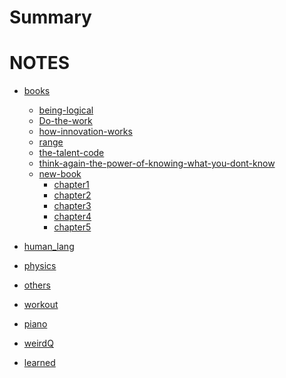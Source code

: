 # Summary

 [](./README.md)

# NOTES

- [books](books/README.md)
  - [being-logical](books/being-logical.md)
  - [Do-the-work](books/Do-the-work.md)
  - [how-innovation-works](books/how-innovation-works.md)
  - [range](books/range.md)
  - [the-talent-code](books/the-talent-code.md)
  - [think-again-the-power-of-knowing-what-you-dont-know](books/think-again-the-power-of-knowing-what-you-dont-know.md)
  - [new-book](books/new-book/README.md)
      - [chapter1](books/new-book/about-daveads.md)
      - [chapter2]()
      - [chapter3]()
      - [chapter4]()
      - [chapter5]()
      
- [human_lang](human_lang/README.md)
- [physics](physics/README.md)
- [others](others/README.md)
- [workout](workout/README.md)
- [piano](piano/README.md)
- [weirdQ](weridq/README.md)
- [learned](learned/README.md)

